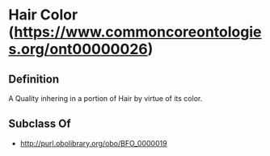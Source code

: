 # Hair Color (https://www.commoncoreontologies.org/ont00000026)

## Definition
A Quality inhering in a portion of Hair by virtue of its color.

## Subclass Of
- http://purl.obolibrary.org/obo/BFO_0000019

